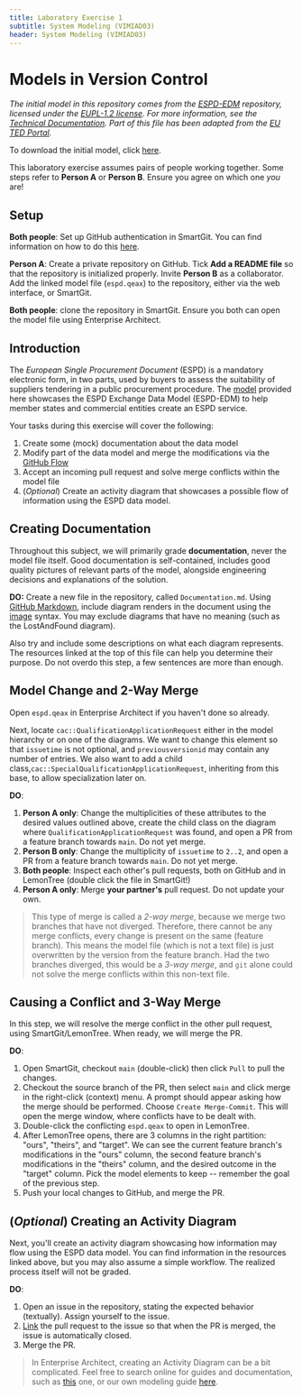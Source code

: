 ```yaml
---
title: Laboratory Exercise 1
subtitle: System Modeling (VIMIAD03)
header: System Modeling (VIMIAD03)
---
```


# Models in Version Control

_The initial model in this repository comes from the [ESPD-EDM](https://github.com/OP-TED/ESPD-EDM) repository, licensed under the [EUPL-1.2 license](https://github.com/OP-TED/ESPD-EDM?tab=EUPL-1.2-1-ov-file#readme). For more information, see the [Technical Documentation](https://docs.ted.europa.eu/ESPD-EDM/latest/technical/index.html). Part of this file has been adapted from the [EU TED Portal](https://docs.ted.europa.eu/ESPD-EDM/latest/index.html)._

To download the initial model, click [here](assets/espd.qeax).

This laboratory exercise assumes pairs of people working together. Some steps refer to **Person A** or **Person B**. Ensure you agree on which one *you* are!


## Setup

**Both people**: Set up GitHub authentication in SmartGit. You can find information on how to do this [here](https://ftsrg-rete.github.io/remo-lecture-notes/rete-install-basics-en/).

**Person A**: Create a private repository on GitHub. Tick **Add a README file** so that the repository is initialized properly. Invite **Person B** as a collaborator. Add the linked model file (`espd.qeax`) to the repository, either via the web interface, or SmartGit.

**Both people**: clone the repository in SmartGit. Ensure you both can open the model file using Enterprise Architect.

## Introduction

The *European Single Procurement Document* (ESPD) is a mandatory electronic form, in two parts, used by buyers to assess the suitability of suppliers tendering in a public procurement procedure. The [model](espd.qeax) provided here showcases the ESPD Exchange Data Model (ESPD-EDM) to help member states and commercial entities create an ESPD service. 

Your tasks during this exercise will cover the following:

1. Create some (mock) documentation about the data model
1. Modify part of the data model and merge the modifications via the [GitHub Flow](https://docs.github.com/en/get-started/using-github/github-flow)  
1. Accept an incoming pull request and solve merge conflicts within the model file
1. (_Optional_) Create an activity diagram that showcases a possible flow of information using the ESPD data model.

## Creating Documentation

Throughout this subject, we will primarily grade **documentation**, never the model file itself. Good documentation is self-contained, includes good quality pictures of relevant parts of the model, alongside engineering decisions and explanations of the solution. 

**DO:** Create a new file in the repository, called `Documentation.md`. Using [GitHub Markdown](https://docs.github.com/en/get-started/writing-on-github/getting-started-with-writing-and-formatting-on-github/basic-writing-and-formatting-syntax), include diagram renders in the document using the [image](https://docs.github.com/en/get-started/writing-on-github/getting-started-with-writing-and-formatting-on-github/basic-writing-and-formatting-syntax#images) syntax. You may exclude diagrams that have no meaning (such as the LostAndFound diagram).

Also try and include some descriptions on what each diagram represents. The resources linked at the top of this file can help you determine their purpose. Do not overdo this step, a few sentences are more than enough.

## Model Change and 2-Way Merge

Open `espd.qeax` in Enterprise Architect if you haven't done so already.

Next, locate `cac::QualificationApplicationRequest` either in the model hierarchy or on one of the diagrams. We want to change this element so that `issuetime` is not optional, and `previousversionid` may contain any number of entries. We also want to add a child class,`cac::SpecialQualificationApplicationRequest`, inheriting from this base, to allow specialization later on.

**DO**: 

1. **Person A only**: Change the multiplicities of these attributes to the desired values outlined above, create the child class on the diagram where `QualificationApplicationRequest` was found, and open a PR from a feature branch towards `main`. Do not yet merge. 
1. **Person B only**: Change the multiplicity of `issuetime` to `2..2`, and open a PR from a feature branch towards `main`. Do not yet merge.
1. **Both people**: Inspect each other's pull requests, both on GitHub and in LemonTree (double click the file in SmartGit!)
1. **Person A only**: Merge **your partner's** pull request. Do not update your own.

> This type of merge is called a _2-way merge_, because we merge two branches that have not diverged. Therefore, there cannot be any merge conflicts, every change is present on the same (feature branch). This means the model file (which is not a text file) is just overwritten by the version from the feature branch. Had the two branches diverged, this would be a _3-way merge_, and `git` alone could not solve the merge conflicts within this non-text file.

## Causing a Conflict and 3-Way Merge

In this step, we will resolve the merge conflict in the other pull request, using SmartGit/LemonTree. When ready, we will merge the PR.  

**DO**: 

1. Open SmartGit, checkout `main` (double-click) then click `Pull` to pull the changes.
1. Checkout the source branch of the PR, then select `main` and click merge in the right-click (context) menu. A prompt should appear asking how the merge should be performed. Choose `Create Merge-Commit`. This will open the merge window, where conflicts have to be dealt with.
1. Double-click the conflicting `espd.qeax` to open in LemonTree.
1. After LemonTree opens, there are 3 columns in the right partition: "ours", "theirs", and "target". We can see the current feature branch's modifications in the "ours" column, the second feature branch's modifications in the "theirs" column, and the desired outcome in the "target" column. Pick the model elements to keep -- remember the goal of the previous step.
1. Push your local changes to GitHub, and merge the PR.

## (_Optional_) Creating an Activity Diagram

Next, you'll create an activity diagram showcasing how information may flow using the ESPD data model. You can find information in the resources linked above, but you may also assume a simple workflow. The realized process itself will not be graded.

**DO**:

1. Open an issue in the repository, stating the expected behavior (textually). Assign yourself to the issue.
1. [Link](https://docs.github.com/en/issues/tracking-your-work-with-issues/using-issues/linking-a-pull-request-to-an-issue) the pull request to the issue so that when the PR is merged, the issue is automatically closed.
1. Merge the PR.

> In Enterprise Architect, creating an Activity Diagram can be a bit complicated. Feel free to search online for guides and documentation, such as [this](https://sparxsystems.com/resources/tutorials/uml2/activity-diagram.html) one, or our own modeling guide [here](../behavior-modeling-guide).
